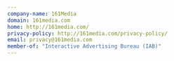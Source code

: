 ```yaml
---
company-name: 161Media
domain: 161media.com
home: http://161media.com/
privacy-policy: http://161media.com/privacy-policy/
email: privacy@161media.com
member-of: "Interactive Advertising Bureau (IAB)"
---
```




